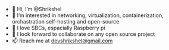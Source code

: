- 👋 Hi, I’m @Shrikshel
- 👀 I’m interested in networking, virtualization, containerization, orchastration self-hosting and open-source
- 🌱 I love SBCs, espacially Raspberry pi
- 💞️ I look forward to collaborate on any open source project
- 📫 Reach me at devshrikshel@gmail.com

<!---
Shrikshel/Shrikshel is a ✨ special ✨ repository because its `README.md` (this file) appears on your GitHub profile.
You can click the Preview link to take a look at your changes.
--->
